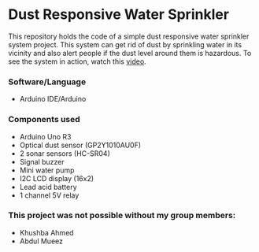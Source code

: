 # Dust Responsive Water Sprinkler
This repository holds the code of a simple dust responsive water sprinkler system project. This system can get rid of dust by sprinkling water in its vicinity and also alert people if the dust level around them is hazardous. To see the system in action, watch this [video](https://www.youtube.com/watch?v=iyoZcHU2n-o&feature=youtu.be&t=1m20s).

### Software/Language
- Arduino IDE/Arduino

### Components used
- Arduino Uno R3
- Optical dust sensor (GP2Y1010AU0F)
- 2 sonar sensors (HC-SR04)
- Signal buzzer
- Mini water pump
- I2C LCD display (16x2)
- Lead acid battery
- 1 channel 5V relay

### This project was not possible without my group members:
- Khushba Ahmed
- Abdul Mueez